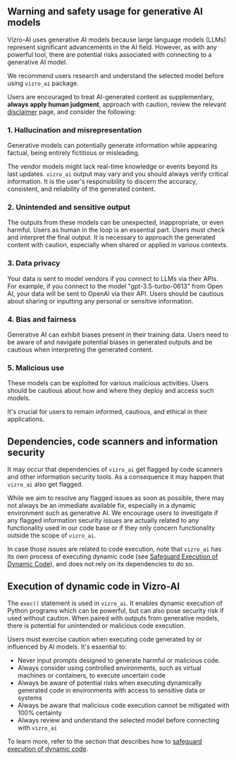 ## Warning and safety usage for generative AI models

Vizro-AI uses generative AI models because large language models (LLMs) represent significant advancements in the AI field. However, as with any powerful tool, there are potential risks associated with connecting to a generative AI model.

We recommend users research and understand the selected model before using `vizro_ai` package.

Users are encouraged to treat AI-generated content as supplementary, **always apply human judgment**,
approach with caution, review the relevant [disclaimer](disclaimer.md) page, and consider the following:

### 1. Hallucination and misrepresentation
<!-- vale off -->
Generative models can potentially generate information while appearing factual, being entirely fictitious or misleading.
<!-- vale on -->
The vendor models might lack real-time knowledge or events beyond its last updates.
`vizro_ai` output may vary and you should always verify critical information.
It is the user's responsibility to discern the accuracy, consistent, and reliability of the generated content.

### 2. Unintended and sensitive output

The outputs from these models can be unexpected, inappropriate, or even harmful.
Users as human in the loop is an essential part. Users must check and interpret the final output.
It is necessary to approach the generated content with caution, especially when shared or applied in various contexts.

### 3. Data privacy

Your data is sent to model vendors if you connect to LLMs via their APIs.
For example, if you connect to the model "gpt-3.5-turbo-0613" from Open AI, your data will be sent to OpenAI via their API.
Users should be cautious about sharing or inputting any personal or sensitive information.

### 4. Bias and fairness

Generative AI can exhibit biases present in their training data.
Users need to be aware of and navigate potential biases in generated outputs and be cautious when interpreting the generated content.

### 5. Malicious use

These models can be exploited for various malicious activities. Users should be cautious about how and where they deploy and access such models.

It's crucial for users to remain informed, cautious, and ethical in their applications.

## Dependencies, code scanners and information security

It may occur that dependencies of `vizro_ai` get flagged by code scanners and other information security tools. As a consequence it may happen that
`vizro_ai` also get flagged.

While we aim to resolve any flagged issues as soon as possible, there may not always be an immediate available fix, especially in a dynamic environment such as generative AI. We encourage users to investigate if any flagged information security issues are actually related
to any functionality used in our code base or if they only concern functionality outside the scope of `vizro_ai`.

In case those issues are related to code execution, note that `vizro_ai` has its own process of executing dynamic code (see [Safeguard Execution of Dynamic Code](safeguard.md)), and does not rely on its dependencies to do so.

## Execution of dynamic code in Vizro-AI

The `exec()` statement is used in `vizro_ai`. It enables dynamic execution of Python programs which can be powerful, but can also pose security risk
if used without caution. When paired with outputs from generative models, there is potential for unintended or malicious code execution.

Users must exercise caution when executing code generated by or influenced by AI models. It's essential to:

- Never input prompts designed to generate harmful or malicious code.
- Always consider using controlled environments, such as virtual machines or containers, to execute uncertain code
- Always be aware of potential risks when executing dynamically generated code in environments with access to sensitive data or systems
- Always be aware that malicious code execution cannot be mitigated with 100% certainty
- Always review and understand the selected model before connecting with `vizro_ai`

To learn more, refer to the section that describes how to [safeguard execution of dynamic code](safeguard.md).
